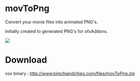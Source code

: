 # movToPng

Convert your movie files into animated PNG's.

Initially created to generated PNG's for ofxAddons.

<img src="https://raw.github.com/elliotwoods/movToPng/master/movToPng.png" />

# Download

osx binary : http://www.kimchiandchips.com/files/movToPng.zip
